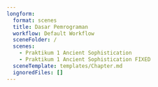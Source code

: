 ```yaml
---
longform:
  format: scenes
  title: Dasar Pemrograman
  workflow: Default Workflow
  sceneFolder: /
  scenes:
    - Praktikum 1 Ancient Sophistication
    - Praktikum 1 Ancient Sophistication FIXED
  sceneTemplate: templates/Chapter.md
  ignoredFiles: []
---
```

